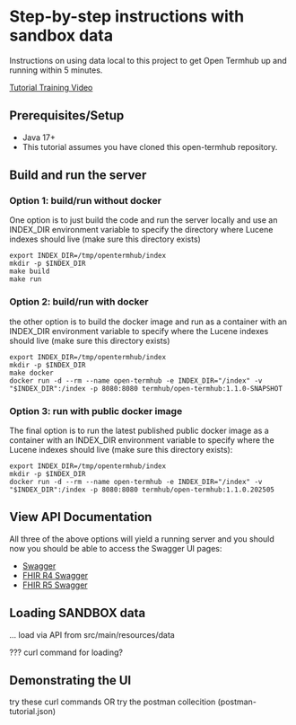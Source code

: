 # Step-by-step instructions with sandbox data
Instructions on using data local to this project to get Open Termhub up and running within 5 minutes.

[Tutorial Training Video](https://youtu.be/Vto42DIMw2U)

## Prerequisites/Setup
* Java 17+
* This tutorial assumes you have cloned this open-termhub repository.

## Build and run the server

### Option 1: build/run without docker

One option is to just build the code and run the server locally and use an INDEX_DIR environment variable to specify the directory where Lucene indexes should live (make sure this directory exists)

```
export INDEX_DIR=/tmp/opentermhub/index
mkdir -p $INDEX_DIR
make build
make run
```

### Option 2: build/run with docker

the other option is to build the docker image and run as a container with an INDEX_DIR environment variable to specify where the Lucene indexes should live (make sure this directory exists)

```
export INDEX_DIR=/tmp/opentermhub/index
mkdir -p $INDEX_DIR
make docker
docker run -d --rm --name open-termhub -e INDEX_DIR="/index" -v "$INDEX_DIR":/index -p 8080:8080 termhub/open-termhub:1.1.0-SNAPSHOT
```

### Option 3: run with public docker image

The final option is to run the latest published public docker image as a container with an INDEX_DIR environment variable to specify where the Lucene indexes should live (make sure this directory exists):

```
export INDEX_DIR=/tmp/opentermhub/index
mkdir -p $INDEX_DIR
docker run -d --rm --name open-termhub -e INDEX_DIR="/index" -v "$INDEX_DIR":/index -p 8080:8080 termhub/open-termhub:1.1.0.202505
```

## View API Documentation

All three of the above options will yield a running server and you should now you should be able to access the Swagger UI pages:
* [Swagger](https://localhost:8080/swagger-ui/index.html)
* [FHIR R4 Swagger](https://localhost:8080/fhir/r4/swagger-ui/index.html)
* [FHIR R5 Swagger](https://localhost:8080/fhir/r5/swagger-ui/index.html)

## Loading SANDBOX data

... load via API from src/main/resources/data

??? curl command for loading?

## Demonstrating the UI

try these curl commands
OR try the postman collecition (postman-tutorial.json)
